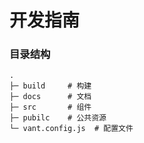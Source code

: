 # 开发指南


### 目录结构
```
.
├─ build     # 构建
├─ docs      # 文档
├─ src       # 组件
├─ pubilc    # 公共资源
└─ vant.config.js  # 配置文件
```
